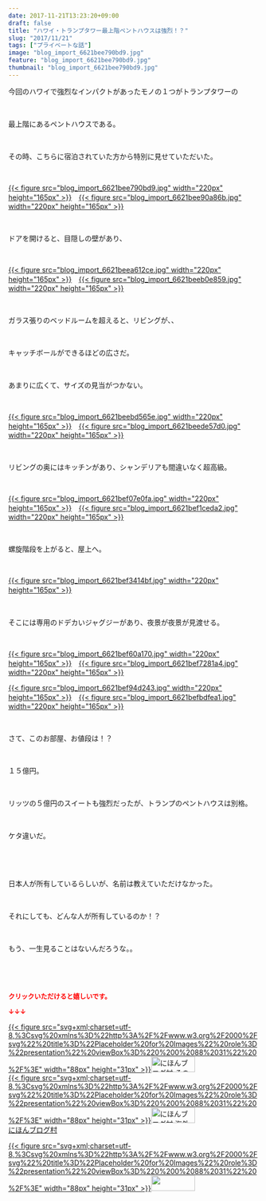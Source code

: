 ```yaml
---
date: 2017-11-21T13:23:20+09:00
draft: false
title: "ハワイ・トランプタワー最上階ペントハウスは強烈！？"
slug: "2017/11/21"
tags: ["プライベートな話"]
image: "blog_import_6621bee790bd9.jpg"
feature: "blog_import_6621bee790bd9.jpg"
thumbnail: "blog_import_6621bee790bd9.jpg"
---
```

<p>今回のハワイで強烈なインパクトがあったモノの１つがトランプタワーの</p><p> </p><p>最上階にあるペントハウスである。</p><p> </p><p>その時、こちらに宿泊されていた方から特別に見せていただいた。</p><p> </p><p><a href="blog_import_6621bee790bd9.jpg">{{< figure src="blog_import_6621bee790bd9.jpg" width="220px" height="165px" >}}</a>　<a href="blog_import_6621bee90a86b.jpg">{{< figure src="blog_import_6621bee90a86b.jpg" width="220px" height="165px" >}}</a></p><p> </p><p>ドアを開けると、目隠しの壁があり、</p><p> </p><p><a href="blog_import_6621beea612ce.jpg">{{< figure src="blog_import_6621beea612ce.jpg" width="220px" height="165px" >}}</a>　<a href="blog_import_6621beeb0e859.jpg">{{< figure src="blog_import_6621beeb0e859.jpg" width="220px" height="165px" >}}</a></p><p> </p><p>ガラス張りのベッドルームを超えると、リビングが、、</p><p> </p><p>キャッチボールができるほどの広さだ。</p><p> </p><p>あまりに広くて、サイズの見当がつかない。</p><p> </p><p><a href="blog_import_6621beebd565e.jpg">{{< figure src="blog_import_6621beebd565e.jpg" width="220px" height="165px" >}}</a>　<a href="blog_import_6621beede57d0.jpg">{{< figure src="blog_import_6621beede57d0.jpg" width="220px" height="165px" >}}</a></p><p> </p><p>リビングの奥にはキッチンがあり、シャンデリアも間違いなく超高級。</p><p> </p><p><a href="blog_import_6621bef07e0fa.jpg">{{< figure src="blog_import_6621bef07e0fa.jpg" width="220px" height="165px" >}}</a>　<a href="blog_import_6621bef1ceda2.jpg">{{< figure src="blog_import_6621bef1ceda2.jpg" width="220px" height="165px" >}}</a></p><p> </p><p>螺旋階段を上がると、屋上へ。</p><p> </p><p><a href="blog_import_6621bef3414bf.jpg">{{< figure src="blog_import_6621bef3414bf.jpg" width="220px" height="165px" >}}</a>　</p><p> </p><p>そこには専用のドデカいジャグジーがあり、夜景が夜景が見渡せる。</p><p> </p><p><a href="blog_import_6621bef60a170.jpg">{{< figure src="blog_import_6621bef60a170.jpg" width="220px" height="165px" >}}</a>　<a href="blog_import_6621bef7281a4.jpg">{{< figure src="blog_import_6621bef7281a4.jpg" width="220px" height="165px" >}}</a></p><p><a href="blog_import_6621bef94d243.jpg">{{< figure src="blog_import_6621bef94d243.jpg" width="220px" height="165px" >}}</a>　<a href="blog_import_6621befbdfea1.jpg">{{< figure src="blog_import_6621befbdfea1.jpg" width="220px" height="165px" >}}</a></p><p> </p><p>さて、このお部屋、お値段は！？</p><p> </p><p>１５億円。</p><p> </p><p>リッツの５億円のスイートも強烈だったが、トランプのペントハウスは別格。</p><p> </p><p>ケタ違いだ。</p><p> </p><p> </p><p>日本人が所有しているらしいが、名前は教えていただけなかった。</p><p> </p><p>それにしても、どんな人が所有しているのか！？</p><p> </p><p>もう、一生見ることはないんだろうな。。</p><p> </p><p> </p><p><font color="#ff0000" size="2"><strong>クリックいただけると嬉しいです。</strong></font></p><p><font color="#ff0000" size="2"><strong>↓↓↓</strong></font></p><p><a href="ranking.html?p_cid=01260127" id="&amp;blogmura_banner" target="_blank">{{< figure src="svg+xml;charset=utf-8,%3Csvg%20xmlns%3D%22http%3A%2F%2Fwww.w3.org%2F2000%2Fsvg%22%20title%3D%22Placeholder%20for%20Images%22%20role%3D%22presentation%22%20viewBox%3D%220%200%2088%2031%22%20%2F%3E" width="88px" height="31px" >}}<noscript><img alt="にほんブログ村 その他生活ブログ 不動産投資へ" border="0" height="31" src="https://img-proxy.blog-video.jp/images?url=http%3A%2F%2Flife.blogmura.com%2Fhudousantoushi%2Fimg%2Fhudousantoushi88_31.gif" width="88"></noscript></a><br/><a href="ranking.html?p_cid=01260127" target="_blank">{{< figure src="svg+xml;charset=utf-8,%3Csvg%20xmlns%3D%22http%3A%2F%2Fwww.w3.org%2F2000%2Fsvg%22%20title%3D%22Placeholder%20for%20Images%22%20role%3D%22presentation%22%20viewBox%3D%220%200%2088%2031%22%20%2F%3E" width="88px" height="31px" >}}<noscript><img alt="にほんブログ村 海外生活ブログ バリ島情報へ" border="0" height="31" src="https://img-proxy.blog-video.jp/images?url=http%3A%2F%2Foverseas.blogmura.com%2Fbali%2Fimg%2Fbali88_31.gif" width="88"></noscript></a><br/><a href="ranking.html?p_cid=01260127" target="_blank">にほんブログ村</a></p><p><a href="link.php?1804582" title="人気ブログランキングへ">{{< figure src="svg+xml;charset=utf-8,%3Csvg%20xmlns%3D%22http%3A%2F%2Fwww.w3.org%2F2000%2Fsvg%22%20title%3D%22Placeholder%20for%20Images%22%20role%3D%22presentation%22%20viewBox%3D%220%200%2088%2031%22%20%2F%3E" width="88px" height="31px" >}}<noscript><img border="0" height="31" src="https://blog.with2.net/img/banner/banner_22.gif" width="88"></noscript></a></p>

